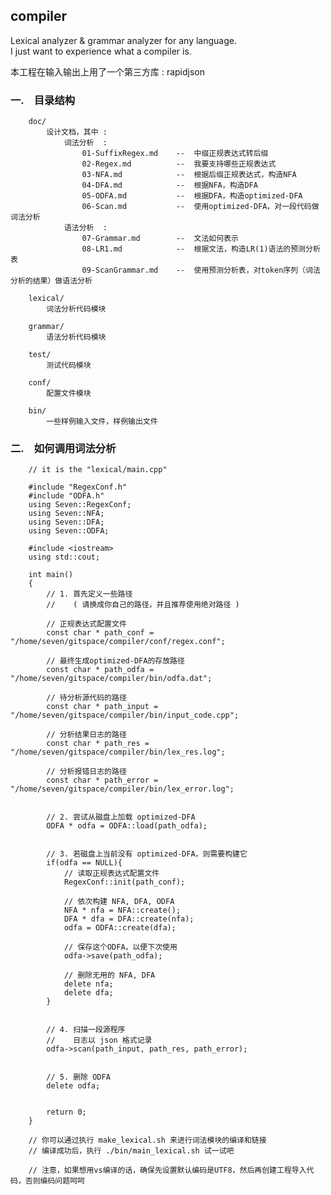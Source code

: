 ## compiler ##


Lexical analyzer & grammar analyzer for any language.  
I just want to experience what a compiler is.  

本工程在输入输出上用了一个第三方库 : rapidjson  


### 一.　目录结构 ###

        doc/  
            设计文档，其中 :  
                词法分析  :  
                    01-SuffixRegex.md    --  中缀正规表达式转后缀  
                    02-Regex.md          --  我要支持哪些正规表达式  
                    03-NFA.md            --  根据后缀正规表达式，构造NFA  
                    04-DFA.md            --  根据NFA，构造DFA  
                    05-ODFA.md           --  根据DFA，构造optimized-DFA  
                    06-Scan.md           --  使用optimized-DFA，对一段代码做词法分析  
                语法分析  :  
                    07-Grammar.md        --  文法如何表示  
                    08-LR1.md            --  根据文法，构造LR(1)语法的预测分析表  
                    09-ScanGrammar.md    --  使用预测分析表，对token序列（词法分析的结果）做语法分析  

        lexical/  
            词法分析代码模块  
        
        grammar/  
            语法分析代码模块  
        
        test/  
            测试代码模块  
        
        conf/  
            配置文件模块  
        
        bin/  
            一些样例输入文件，样例输出文件  


### 二.　如何调用词法分析 ###

        // it is the "lexical/main.cpp"  
        
        #include "RegexConf.h"  
        #include "ODFA.h"  
        using Seven::RegexConf;  
        using Seven::NFA;  
        using Seven::DFA;  
        using Seven::ODFA;  
        
        #include <iostream>  
        using std::cout;  
        
        int main()  
        {  
        	// 1. 首先定义一些路径  
        	//    ( 请换成你自己的路径，并且推荐使用绝对路径 )  
        	
        	// 正规表达式配置文件  
        	const char * path_conf = "/home/seven/gitspace/compiler/conf/regex.conf";  
        	
        	// 最终生成optimized-DFA的存放路径  
        	const char * path_odfa = "/home/seven/gitspace/compiler/bin/odfa.dat";  
        	
        	// 待分析源代码的路径  
        	const char * path_input = "/home/seven/gitspace/compiler/bin/input_code.cpp";  
        	
        	// 分析结果日志的路径  
        	const char * path_res = "/home/seven/gitspace/compiler/bin/lex_res.log";  
        	
        	// 分析报错日志的路径  
        	const char * path_error = "/home/seven/gitspace/compiler/bin/lex_error.log";  
        
        
        	// 2. 尝试从磁盘上加载 optimized-DFA  
            ODFA * odfa = ODFA::load(path_odfa);  


            // 3. 若磁盘上当前没有 optimized-DFA，则需要构建它  
            if(odfa == NULL){  
                // 读取正规表达式配置文件  
                RegexConf::init(path_conf);  

                // 依次构建 NFA, DFA, ODFA  
                NFA * nfa = NFA::create();  
                DFA * dfa = DFA::create(nfa);  
                odfa = ODFA::create(dfa);  

                // 保存这个ODFA，以便下次使用  
                odfa->save(path_odfa);  

                // 删除无用的 NFA, DFA  
                delete nfa;  
                delete dfa;  
            }  
        
        
        	// 4. 扫描一段源程序  
        	//    日志以 json 格式记录  
        	odfa->scan(path_input, path_res, path_error);  
        
        
        	// 5. 删除 ODFA  
        	delete odfa;  
        
        
        	return 0;  
        }  
        
        // 你可以通过执行 make_lexical.sh 来进行词法模块的编译和链接  
        // 编译成功后，执行 ./bin/main_lexical.sh 试一试吧  
        
        // 注意，如果想用vs编译的话，确保先设置默认编码是UTF8，然后再创建工程导入代码，否则编码问题呵呵  
